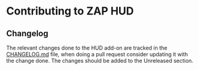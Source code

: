 # Contributing to ZAP HUD

## Changelog

The relevant changes done to the HUD add-on are tracked in the [CHANGELOG.md] file, when doing a pull
request consider updating it with the change done. The changes should be added to the Unreleased section.


[CHANGELOG.md]: CHANGELOG.md
